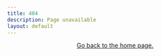 ```yaml
---
title: 404
description: Page unavailable
layout: default
---
```


<center><p><a href="/">Go back to the home page.</a></p></center>
